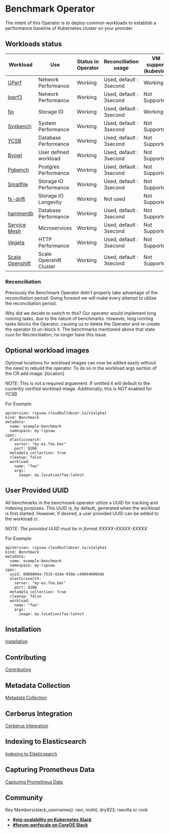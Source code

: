 # Benchmark Operator

The intent of this Operator is to deploy common workloads to establish
a performance baseline of Kubernetes cluster on your provider.

## Workloads status

| Workload                       | Use                    | Status in Operator | Reconciliation usage       | VM support (kubevirt) | Kata Containers |
| ------------------------------ | ---------------------- | ------------------ | -------------------------- | --------------------- | --------------- |
| [UPerf](docs/uperf.md)         | Network Performance    | Working            |  Used, default : 3second  | Working                | Working         |
| [Iperf3](docs/iperf.md)       | Network Performance    | Working            |  Used, default : 3second  | Not Supported          | Not Supported   |
| [fio](docs/fio_distributed.md) | Storage IO             | Working            |  Used, default : 3second  | Working                | Working         |
| [Sysbench](docs/sysbench.md)   | System Performance     | Working            |  Used, default : 3second  | Not Supported          | Not Supported   |
| [YCSB](docs/ycsb.md)           | Database Performance   | Working            |  Used, default : 3second  | Not Supported          | Not Supported   |
| [Byowl](docs/byowl.md)         | User defined workload  | Working            |  Used, default : 3second  | Not Supported          | Not Supported   |
| [Pgbench](docs/pgbench.md)     | Postgres Performance   | Working            |  Used, default : 3second  | Not Supported          | Not Supported   |
| [Smallfile](docs/smallfile.md) | Storage IO Performance | Working            |  Used, default : 3second  | Not Supported          | Not Supported   |
| [fs-drift](docs/fs-drift.md)   | Storage IO Longevity   | Working            |  Not used                 | Not Supported          | Not Supported   |
| [hammerdb](docs/hammerdb.md)   | Database Performance   | Working            |  Used, default : 3second  | Not Supported          | Not Supported   |
| [Service Mesh](docs/servicemesh.md) | Microservices     | Working            |  Used, default : 3second   | Not Supported         | Not Supported   |
| [Vegeta](docs/vegeta.md)       | HTTP Performance       | Working            |  Used, default : 3second  | Not Supported          | Not Supported   |
| [Scale Openshift](docs/scale_openshift.md) | Scale Openshift Cluster       | Working            |  Used, default : 3second  | Not Supported         | Not Supported  |


### Reconciliation

Previously the Benchmark Operator didn't properly take advantage of the reconciliation period. Going forward
we will make every attempt to utilize the reconciliation period.

Why did we decide to switch to this? Our operator would implement long running tasks, due to the nature of benchmarks.
However, long running tasks blocks the Operator, causing us to delete the Operator and re-create the operator to
un-block it. The benchmarks mentioned above that state `Used` for Reconciliation, no longer have this issue.

## Optional workload images
Optional locations for workload images can now be added easily without the need to rebuild the operator.
To do so in the workload args section of the CR add image: [location]

NOTE: This is not a required arguement. If omitted it will default to the currently verified workload image.
Additionally, this is *NOT* enabled for YCSB

For Example:

```
apiVersion: ripsaw.cloudbulldozer.io/v1alpha1
kind: Benchmark
metadata:
  name: example-benchmark
  namespace: my-ripsaw
spec:
  elasticsearch:
    server: "my-es.foo.bar"
    port: 9200
  metadata_collection: true
  cleanup: false
  workload:
    name: "foo"
    args:
      image: my.location/foo:latest
```

## User Provided UUID
All benchmarks in the benchmark-operator utilize a UUID for tracking and indexing purposes. This UUID is,
by default, generated when the workload is first started. However, if desired, a user provided UUID can
be added to the workload cr.

*NOTE: The provided UUID must be in format XXXXX-XXXXX-XXXXX*

For Example:
```
apiVersion: ripsaw.cloudbulldozer.io/v1alpha1
kind: Benchmark
metadata:
  name: example-benchmark
  namespace: my-ripsaw
spec:
  uuid: 6060004a-7515-424e-93bb-c49844600dde
  elasticsearch:
    server: "my-es.foo.bar"
    port: 9200
  metadata_collection: true
  cleanup: false
  workload:
    name: "foo"
    args:
      image: my.location/foo:latest
```

## Installation
[Installation](docs/installation.md)

## Contributing
[Contributing](CONTRIBUTE.md)

## Metadata Collection
[Metadata Collection](docs/metadata.md)

## Cerberus Integration
[Cerberus Integration](docs/cerberus.md)

## Indexing to Elasticsearch
[Indexing to Elasticsearch](docs/elastic.md)

## Capturing Prometheus Data
[Capturing Prometheus Data](docs/prometheus.md)

## Community
Key Members(slack_usernames): ravi, mohit, dry923, rsevilla or rook
* [**#sig-scalability on Kubernetes Slack**](https://kubernetes.slack.com)
* [**#forum-perfscale on CoreOS Slack**](https://coreos.slack.com)
